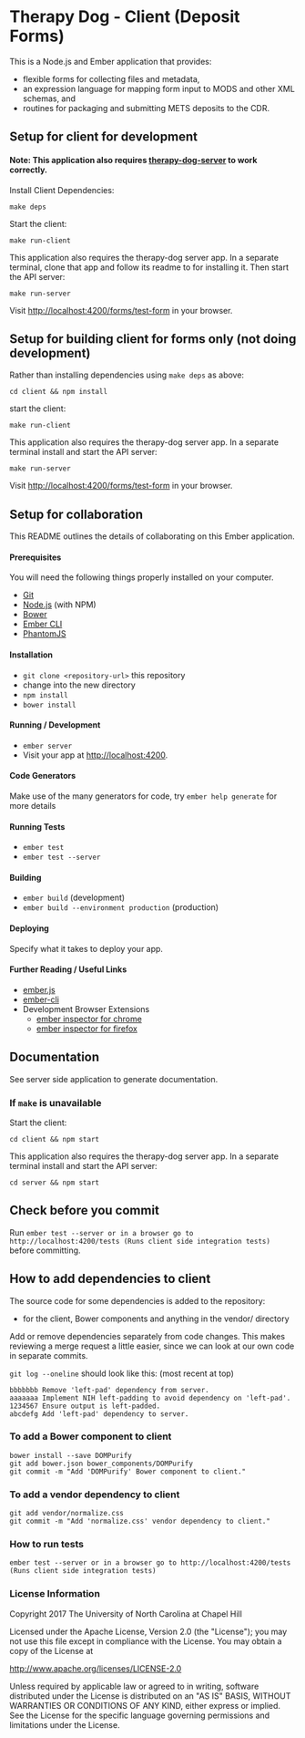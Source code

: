 # Therapy Dog - Client (Deposit Forms)

This is a Node.js and Ember application that provides:

  - flexible forms for collecting files and metadata,
  - an expression language for mapping form input to MODS and other XML schemas, and
  - routines for packaging and submitting METS deposits to the CDR.

## Setup for client for development

#### Note: This application also requires [therapy-dog-server](https://github.com/UNC-Libraries/therapy-dog-server) to work correctly.

Install Client Dependencies:

    make deps

Start the client:

    make run-client

This application also requires the therapy-dog server app. 
In a separate terminal, clone that app and follow its readme to for installing it. 
Then start the API server:

    make run-server

Visit <http://localhost:4200/forms/test-form> in your browser.

## Setup for building client for forms only (not doing development)

Rather than installing dependencies using `make deps` as above:

    cd client && npm install

 start the client:

    make run-client

This application also requires the therapy-dog server app.
In a separate terminal install and start the API server:

    make run-server


Visit <http://localhost:4200/forms/test-form> in your browser.

## Setup for collaboration

This README outlines the details of collaborating on this Ember application.

#### Prerequisites

You will need the following things properly installed on your computer.

* [Git](http://git-scm.com/)
* [Node.js](http://nodejs.org/) (with NPM)
* [Bower](http://bower.io/)
* [Ember CLI](http://www.ember-cli.com/)
* [PhantomJS](http://phantomjs.org/)

#### Installation

* `git clone <repository-url>` this repository
* change into the new directory
* `npm install`
* `bower install`

#### Running / Development

* `ember server`
* Visit your app at [http://localhost:4200](http://localhost:4200).

#### Code Generators

Make use of the many generators for code, try `ember help generate` for more details

#### Running Tests

* `ember test`
* `ember test --server`

#### Building

* `ember build` (development)
* `ember build --environment production` (production)

#### Deploying

Specify what it takes to deploy your app.

#### Further Reading / Useful Links

* [ember.js](http://emberjs.com/)
* [ember-cli](http://www.ember-cli.com/)
* Development Browser Extensions
  * [ember inspector for chrome](https://chrome.google.com/webstore/detail/ember-inspector/bmdblncegkenkacieihfhpjfppoconhi)
  * [ember inspector for firefox](https://addons.mozilla.org/en-US/firefox/addon/ember-inspector/)

## Documentation

See server side application to generate documentation.

### If `make` is unavailable

Start the client:

    cd client && npm start

This application also requires the therapy-dog server app.
In a separate terminal install and start the API server:

    cd server && npm start

## Check before you commit

Run `ember test --server or in a browser go to http://localhost:4200/tests (Runs client side integration tests)` before committing.

## How to add dependencies to client

The source code for some dependencies is added to the repository:

  - for the client, Bower components and anything in the vendor/ directory

Add or remove dependencies separately from code changes. This makes reviewing a merge request a little easier, since we can look at our own code in separate commits.

`git log --oneline` should look like this: (most recent at top)

    bbbbbbb Remove 'left-pad' dependency from server.
    aaaaaaa Implement NIH left-padding to avoid dependency on 'left-pad'.
    1234567 Ensure output is left-padded.
    abcdefg Add 'left-pad' dependency to server.

### To add a Bower component to client

    bower install --save DOMPurify
    git add bower.json bower_components/DOMPurify
    git commit -m "Add 'DOMPurify' Bower component to client."

### To add a vendor dependency to client

    git add vendor/normalize.css
    git commit -m "Add 'normalize.css' vendor dependency to client."

### How to run tests

    ember test --server or in a browser go to http://localhost:4200/tests (Runs client side integration tests)
    
### License Information
Copyright 2017 The University of North Carolina at Chapel Hill

Licensed under the Apache License, Version 2.0 (the "License");
you may not use this file except in compliance with the License.
You may obtain a copy of the License at

http://www.apache.org/licenses/LICENSE-2.0

Unless required by applicable law or agreed to in writing, software
distributed under the License is distributed on an "AS IS" BASIS,
WITHOUT WARRANTIES OR CONDITIONS OF ANY KIND, either express or implied.
See the License for the specific language governing permissions and
limitations under the License.

